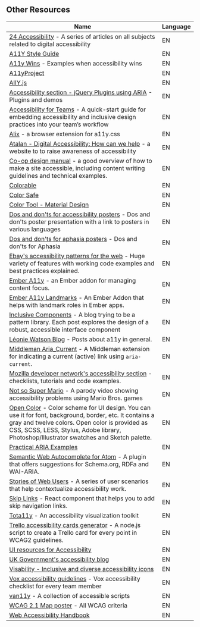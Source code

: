 
## Other Resources

| Name | Language |
| --- | --- |
|[24 Accessibility](https://www.24a11y.com) - A series of articles on all subjects related to digital accessibility| EN
|[A11Y Style Guide](https://github.com/cehfisher/a11y-style-guide)| EN
|[A11y Wins](http://a11ywins.tumblr.com/) - Examples when accessibility wins| EN
|[A11yProject](https://github.com/a11yproject/a11yproject.com)| EN
|[AIIY.js](http://allyjs.io/)| EN
|[Accessibility section - jQuery Plugins using ARIA](http://a11y.nicolas-hoffmann.net/) - Plugins and demos| EN
|[Accessibility for Teams](https://accessibility.digital.gov/) - A quick-start guide for embedding accessibility and inclusive design practices into your team’s workflow| EN
|[Alix](https://github.com/ireade/alix) - a browser extension for a11y.css| EN
|[Atalan - Digital Accessibility: How can we help](https://atalan.fr/agissons/en/index.html) - a website to to raise awareness of accessibility| EN
|[Co-op design manual](https://coop-design-manual.herokuapp.com/accessibility.html) - a good overview of how to make a site accessible, including content writing guidelines and technical examples.|EN
|[Colorable](https://colorable.jxnblk.com/)| EN
|[Color Safe](http://colorsafe.co/)| EN
|[Color Tool - Material Design](https://material.io/color/#!/?view.left=0&view.right=0)| EN
|[Dos and don'ts for accessibility posters](https://accessibility.blog.gov.uk/2016/09/02/dos-and-donts-on-designing-for-accessibility/) - Dos and don'ts poster presentation with a link to posters in various languages| EN
|[Dos and don'ts for aphasia posters](https://cpb-eu-w2.wpmucdn.com/blogs.city.ac.uk/dist/5/1740/files/2018/05/aphasia-tpqt60.pdf) - Dos and don'ts for Aphasia|EN
|[Ebay's accessibility patterns for the web](https://ebay.gitbooks.io/mindpatterns/content/) - Huge variety of features with working code examples and best practices explained.| EN
|[Ember A11y](https://github.com/ember-a11y/ember-a11y) - an Ember addon for managing content focus.| EN
|[Ember A11y Landmarks](https://github.com/ember-a11y/ember-a11y-landmarks) - An Ember Addon that helps with landmark roles in Ember apps.| EN
|[Inclusive Components](http://inclusive-components.club/) - A blog trying to be a pattern library. Each post explores the design of a robust, accessible interface component| EN
|[Léonie Watson Blog](http://tink.uk/) - Posts about a11y in general.| EN
|[Middleman Aria_Current](https://github.com/thoughtbot/middleman-aria_current) - A Middleman extension for indicating a current (active) link using `aria-current`.| EN
|[Mozilla developer network's accessibility section](https://developer.mozilla.org/en-US/docs/Web/Accessibility) - checklists, tutorials and code examples.| EN
|[Not so Super Mario](https://www.youtube.com/watch?v=DvaPRlZtfyc) - A parody video showing accessibility problems using Mario Bros. games| EN
|[Open Color](https://yeun.github.io/open-color) - Color scheme for UI design. You can use it for font, background, border, etc. It contains a gray and twelve colors. Open color is provided as CSS, SCSS, LESS, Stylus, Adobe library, Photoshop/Illustrator swatches and Sketch palette.| EN
|[Practical ARIA Examples](http://heydonworks.com/practical_aria_examples/)| EN
|[Semantic Web Autocomplete for Atom](https://github.com/obetomuniz/autocomplete-semantic-web) - A plugin that offers suggestions for Schema.org, RDFa and WAI-ARIA.|EN
|[Stories of Web Users](https://www.w3.org/WAI/people-use-web/user-stories/) - A series of user scenarios that help contextualize accessibility work. |EN
|[Skip Links](https://github.com/Muhnad/skip-links) - React component that helps you to add skip navigation links.| EN
|[Tota11y](http://khan.github.io/tota11y/) - An accessibility visualization toolkit| EN
|[Trello accessibility cards generator](https://github.com/luarmr/trello-a11y-cards) - A node.js script to create a Trello card for every point in WCAG2 guidelines.| EN
|[UI resources for Accessibility](http://uigoodies.com/accessibility.html)| EN
|[UK Government's accessibility blog](https://accessibility.blog.gov.uk/)| EN
|[Visability - Inclusive and diverse accessibility icons](https://www.visability93.com/)| EN
|[Vox accessibility guidelines](http://accessibility.voxmedia.com/) - Vox accessibility checklist for every team member| EN
|[van11y](https://van11y.net/) - A collection of accessible scripts| EN
|[WCAG 2.1 Map poster](http://intopia.digital/pdf/WCAG2_1Map.pdf) - All WCAG criteria| EN
|[Web Accessibility Handbook](https://www.ogcio.gov.hk/en/our_work/community/web_mobileapp_accessibility/promulgating_resources/handbook/)| EN
